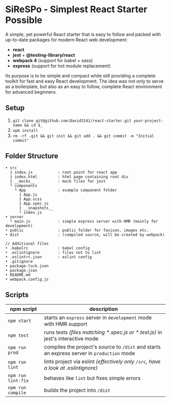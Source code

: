 # SiReSPo - Simplest React Starter Possible

A simple, yet powerful React starter that is easy to follow and packed with up-to-date packages for modern React web development:

- **react**
- **jest** + **@testing-library/react**
- **webpack 4** (support for babel + sass)
- **express** (support for hot module replacement)

Its purpose is to be simple and compact while still providing a complete toolkit for fast and easy React development.
The idea was not only to serve as a boilerplate, but also as an easy to follow, complete React environment for advanced beginners.

## Setup

1. `git clone git@github.com:David3141/react-starter.git your-project-name && cd $_`
2. `npm install`
3. `rm -rf .git && git init && git add . && git commit -m "Initial commit"`

## Folder Structure

```
• src
  ├ index.js           : root point for react app
  ├ index.html         : html page containing root div
  ├ __mocks__          : mock files for jest
  └ components
    └ App              : example component folder
      ├ App.js
      ├ App.scss
      ├ App.spec.js
      ├ __snapshots__
      └ index.js
• server
  └ main.js            : simple express server with HMR (mainly for development)
• public               : public folder for favicon, images etc.
• dist                 : (compiled source, will be created by webpack)

// Additional files
• .babelrc             : babel config
• .eslintignore        : files not to lint
• .eslintrc.json       : eslint config
• .gitignore
• package-lock.json
• package.json
• README.md
• webpack.config.js
```

## Scripts

| npm script         | description                                                                                |
| ------------------ | ------------------------------------------------------------------------------------------ |
| `npm start`        | starts an `express` server in `development` mode with HMR support                          |
| `npm test`         | runs tests _(files matching \*.spec.js or \*.test.js)_ in jest's interactive mode          |
| `npm run prod`     | compiles the project's source to `/dist` and starts an express server in `production` mode |
| `npm run lint`     | lints project via eslint _(effectively only `/src`, have a look at .eslintignore)_         |
| `npm run lint:fix` | behaves like `lint` but fixes simple errors                                                |
| `npm run compile`  | builds the project into `/dist`                                                            |
